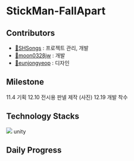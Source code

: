 # StickMan-FallApart


## Contributors

- [🔗SHSongs](https://github.com/SHSongs) : 프로젝트 관리, 개발
- [🔗moon0328jw](https://github.com/moon0328jw) : 개발
- [🔗eunjongyeop](https://github.com/eunjongyeop) : 디자인


## Milestone 
11.4 기획
12.10 전시용 판넬 제작
(사진)
12.19 개발 착수

## Technology Stacks
<img src="https://ko.wikipedia.org/wiki/%EC%9C%A0%EB%8B%88%ED%8B%B0_(%EA%B2%8C%EC%9E%84_%EC%97%94%EC%A7%84)#/media/%ED%8C%8C%EC%9D%BC:Unity_Technologies_logo.svg"/>
unity


## Daily Progress

